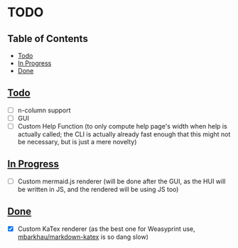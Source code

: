 # TODO


<div class="toc"><h2 id="toc"><b><a href="#toc">Table of Contents</a></b></h2>
<ul><li><a href="#todo">Todo</a></li><li><a href="#in-progress">In Progress</a></li><li><a href="#done">Done</a></li></ul></div>

<h2 id="todo"><b><a href="#todo">Todo</a></b></h2>

- [ ] n-column support
- [ ] GUI
- [ ] Custom Help Function (to only compute help page's width when help is actually called; the CLI is actually already fast enough that this might not be necessary, but is just a mere novelty)

<h2 id="in-progress"><b><a href="#in-progress">In Progress</a></b></h2>

- [ ] Custom mermaid.js renderer (will be done after the GUI, as the HUI will be written in JS, and the rendered will be using JS too)

<h2 id="done"><b><a href="#done">Done</a></b></h2>

- [x] Custom KaTex renderer (as the best one for Weasyprint use, [mbarkhau/markdown-katex](https://github.com/mbarkhau/markdown-katex) is so dang slow)